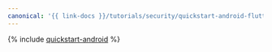 ```yaml
---
canonical: '{{ link-docs }}/tutorials/security/quickstart-android-flutter'
---
```


{% include [quickstart-android](../../../_tutorials/security/quickstart-android-flutter.md) %}
